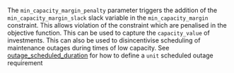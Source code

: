 The `min_capacity_margin_penalty` parameter triggers the addition of the `min_capacity_margin_slack` slack variable
in the `min_capacity_margin` constraint. This allows violation of the constraint which are penalised in the objective function.
This can be used to capture the `capacity_value` of investments. This can also be used to disincentivise scheduling
of maintenance outages during times of low capacity. See [outage\_scheduled\_duration](@ref) for how to define a `unit` 
scheduled outage requirement